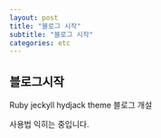 ```yaml
---
layout: post
title: "블로그 시작"
subtitle: "블로그 시작"
categories: etc
---
```


## 블로그시작

Ruby jeckyll hydjack theme 블로그 개설

사용법 익히는 중입니다.
